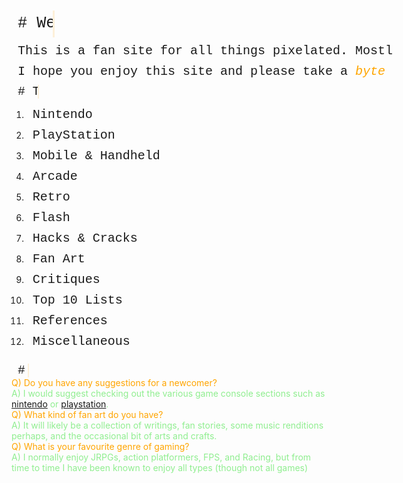<style>
.type-container{
  display: inline-block;
}
.typed-out{
  overflow: hidden;
  border-right: .15em solid orange;
  white-space: nowrap;
  animation: typing 1.2s steps(20, end) forwards, blink 1.3s infinite;
  font-size: 1.6rem;
  width: 0;
}
.a{
    color:lightgreen
}
.q {
    color:orange
}
.lrg {
    font-size: 1.8em;
    padding-right: 0.2em
}
.md {
    font-size: 1.4em;
    padding-right: 0.3em
}
.sm {
    font-size: 0.75em;
}
p{
  font-family: "Courier";
  font-size: 20px;
  margin: 10px 0 0 10px;
  white-space: nowrap;
  overflow: hidden;
  width: 30em;
}
p:nth-child(2){
  animation: type 8s steps(60, end);
}
p a{
  text-decoration: none;
}
span{
  animation: blink 1s infinite;
}
@keyframes typing {
  from { width: 0 }
  to { width: 100% }
}
@keyframes type{ 
  from { width: 0; } 
} 
@keyframes blink {
  from { border-color: transparent }
  to { border-color: orange; }
}
</style>

<div class="typed">
<div class="type-container">
  <p class="typed-out lrg"># Welcome to the Pixels Cafe 👾 ☕</p>
  </div>
</div>

This is a fan site for all things pixelated. Mostly games I really enjoyed growing up, or games which I have discovered more recently and wish to appreciate. This is mostly a site focused on video games, but from time to time some additional content will be added. Most of this additional content will be involving computer history, pop culture from 80's, 90's, or 00's and the related content.

I hope you enjoy this site and please take a <i style="color:orange">byte</i> & and stay for a <i style="color:orange">bit</i>.

<div class="typed">
<div class="type-container">
  <p class="typed-out md"># Table of Contents 🌵 </p>
  </div>
</div>

1. [Nintendo](/pages/nintendo.md)

2. [PlayStation]()

3. [Mobile & Handheld]()

4. [Arcade]()

5. [Retro]()

6. [Flash]()

7. [Hacks & Cracks]()

8. [Fan Art]()

9. [Critiques]()

10. [Top 10 Lists]()

11. [References]()

12. [Miscellaneous]()

<div class="typed">
<div class="type-container">
  <p class="typed-out md"># FAQ 🐙 </p>
  </div>
</div>

<div class="q">Q) Do you have any suggestions for a newcomer?</div>

<div class="a">A) I would suggest checking out the various game console sections such as <a href="/pages/nintendo.md">nintendo</a> or <a href="/pages/playstation.md">playstation</a>.</div>

<div class="q">Q) What kind of fan art do you have?</div>

<div class="a">A) It will likely be a collection of writings, fan stories, some music renditions perhaps, and the occasional bit of arts and crafts.</div>

<div class="q">Q) What is your favourite genre of gaming?</div>

<div class="a">A) I normally enjoy JRPGs, action platformers, FPS, and Racing, but from time to time I have been known to enjoy all types (though not all games)</div>
